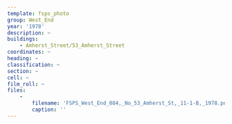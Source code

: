 ```yaml
---
template: fsps_photo
group: West_End
year: '1978'
description: ~
buildings:
    - Amherst_Street/53_Amherst_Street
coordinates: ~
heading: ~
classification: ~
section: ~
cell: ~
film_roll: ~
files:
    -
        filename: 'FSPS_West_End_084,_No_53_Amherst_St,_11-1-B,_1978.png'
        caption: ''
---
```

